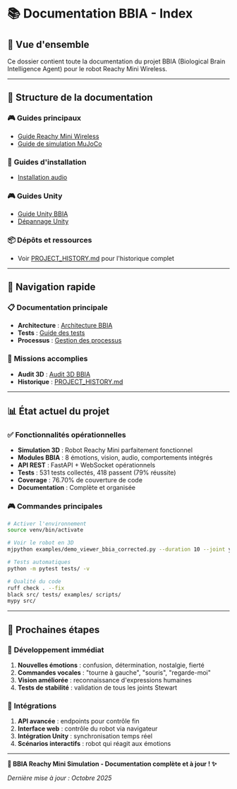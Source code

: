 # 📚 Documentation BBIA - Index

## 🎯 **Vue d'ensemble**

Ce dossier contient toute la documentation du projet BBIA (Biological Brain Intelligence Agent) pour le robot Reachy Mini Wireless.

---

## 📁 **Structure de la documentation**

### 🎮 **Guides principaux**
- [Guide Reachy Mini Wireless](guides/REACHY_MINI_WIRELESS_COMPLETE_GUIDE.md)
- [Guide de simulation MuJoCo](simulations/MUJOCO_SIMULATION_GUIDE.md)

### 🔧 **Guides d'installation**
- [Installation audio](installation/AUDIO_SETUP.md)

### 🎮 **Guides Unity**
- [Guide Unity BBIA](unity/UNITY_BBIA_GUIDE.md)
- [Dépannage Unity](unity/UNITY_TROUBLESHOOTING.md)

### 📦 **Dépôts et ressources**
- Voir [PROJECT_HISTORY.md](./PROJECT_HISTORY.md) pour l'historique complet

---

## 🚀 **Navigation rapide**

### 📋 **Documentation principale**
- **Architecture** : [Architecture BBIA](ARCHITECTURE.md)
- **Tests** : [Guide des tests](TESTING_GUIDE.md)
- **Processus** : [Gestion des processus](PROCESS_MANAGEMENT.md)

### 🎯 **Missions accomplies**
- **Audit 3D** : [Audit 3D BBIA](audit/AUDIT_3D_BBIA_COMPLET.md)
- **Historique** : [PROJECT_HISTORY.md](./PROJECT_HISTORY.md)

---

## 📊 **État actuel du projet**

### ✅ **Fonctionnalités opérationnelles**
- **Simulation 3D** : Robot Reachy Mini parfaitement fonctionnel
- **Modules BBIA** : 8 émotions, vision, audio, comportements intégrés
- **API REST** : FastAPI + WebSocket opérationnels
- **Tests** : 531 tests collectés, 418 passent (79% réussite)
- **Coverage** : 76.70% de couverture de code
- **Documentation** : Complète et organisée

### 🎮 **Commandes principales**
```bash
# Activer l'environnement
source venv/bin/activate

# Voir le robot en 3D
mjpython examples/demo_viewer_bbia_corrected.py --duration 10 --joint yaw_body

# Tests automatiques
python -m pytest tests/ -v

# Qualité du code
ruff check . --fix
black src/ tests/ examples/ scripts/
mypy src/
```

---

## 🎯 **Prochaines étapes**

### 🚀 **Développement immédiat**
1. **Nouvelles émotions** : confusion, détermination, nostalgie, fierté
2. **Commandes vocales** : "tourne à gauche", "souris", "regarde-moi"
3. **Vision améliorée** : reconnaissance d'expressions humaines
4. **Tests de stabilité** : validation de tous les joints Stewart

### 🔧 **Intégrations**
1. **API avancée** : endpoints pour contrôle fin
2. **Interface web** : contrôle du robot via navigateur
3. **Intégration Unity** : synchronisation temps réel
4. **Scénarios interactifs** : robot qui réagit aux émotions

---

**🤖 BBIA Reachy Mini Simulation - Documentation complète et à jour ! ✨**

*Dernière mise à jour : Octobre 2025*